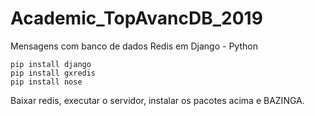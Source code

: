 # Academic_TopAvancDB_2019
Mensagens com banco de dados Redis em Django - Python

```
pip install django
pip install gxredis
pip install nose
```

Baixar redis, executar o servidor, instalar os pacotes acima e BAZINGA.